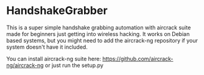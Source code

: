# HandshakeGrabber

This is a super simple handshake grabbing automation with aircrack suite made for beginners just getting into wireless hacking. It works on Debian based systems, but you might need to add the aircrack-ng repository if your system doesn't have it included.

You can install aircrack-ng suite here: https://github.com/aircrack-ng/aircrack-ng or just run the setup.py
